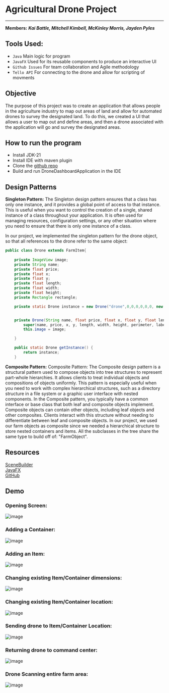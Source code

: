 # Agricultural Drone Project

___
**Members:** ___Kai Battle, Mitchell Kimbell, McKinley Morris, Jayden Pyles___

## Tools Used:
* `Java` Main logic for program
* `JavaFX` Used for its reusable components to produce an interactive UI
* `Github Issues` For team collaboration and Agile methodology
* `Tello API` For connecting to the drone and allow for scripting of movments

## Objective
The purpose of this project was to create an application that allows people in the agriculture industry to map out areas of land and allow for automated drones to survey the designated land. To do this, we created a UI that allows a user to map out and define areas, and then a drone associated with the application will go and survey the designated areas. 

## How to run the program
* Install JDK-21
* Install IDE with maven plugin
* Clone the [github repo](https://github.com/mfkimbell/agricultural-monitoring-drone)
* Build and run DroneDashboardApplication in the IDE

## Design Patterns
**Singleton Pattern:**
The Singleton design pattern ensures that a class has only one instance, and it provides a global point of access to that instance. This is useful when you want to control the creation of a single, shared instance of a class throughout your application. It is often used for managing resources, configuration settings, or any other situation where you need to ensure that there is only one instance of a class.

In our project, we implemented the singleton pattern for the drone object, so that all references to the drone refer to the same object:
``` java
public class Drone extends FarmItem{
    
    private ImageView image;
    private String name;
    private float price;
    private float x;
    private float y;
    private float length;
    private float width;
    private float height;
    private Rectangle rectangle;

    private static Drone instance = new Drone("drone",0,0,0,0,0,0, new Rectangle(), new Text(), new ImageView());


    private Drone(String name, float price, float x, float y, float length, float width, float height, Rectangle perimeter, Text label, ImageView image) {
        super(name, price, x, y, length, width, height, perimeter, label);
        this.image = image;

    }

    public static Drone getInstance() {
        return instance;
    }
```

**Composite Pattern:**
Composite Pattern:
The Composite design pattern is a structural pattern used to compose objects into tree structures to represent part-whole hierarchies. It allows clients to treat individual objects and compositions of objects uniformly. This pattern is especially useful when you need to work with complex hierarchical structures, such as a directory structure in a file system or a graphic user interface with nested components.
In the Composite pattern, you typically have a common interface or base class that both leaf and composite objects implement. Composite objects can contain other objects, including leaf objects and other composites. Clients interact with this structure without needing to differentiate between leaf and composite objects. In our project, we used our farm objects as composite since we needed a hierarchical structure to store nested containers and items. All the subclasses in the tree share the same type to build off of: "FarmObject".



## Resources
[SceneBuilder](https://gluonhq.com/products/scene-builder/)\
[JavaFX](https://openjfx.io/)\
[GitHub](https://github.com/mfkimbell/agricultural-monitoring-drone)

## Demo

### Opening Screen:

![image](https://github.com/mfkimbell/agricultural-monitoring-drone/assets/107063397/fdb174ad-2cfc-4c0f-ad7c-7630f94981b4)

### Adding a Container: 
![image](https://github.com/mfkimbell/agricultural-monitoring-drone/assets/107063397/9cf5f573-bd1f-4894-b04d-af78786af309)

### Adding an Item:
![image](https://github.com/mfkimbell/agricultural-monitoring-drone/assets/107063397/1fb47636-8e1f-47e4-8cf7-aa4ecb43361c)


### Changing existing Item/Container dimensions:
![image](https://github.com/mfkimbell/agricultural-monitoring-drone/assets/107063397/391a25c1-d21e-4f7f-9336-92352f2bd188)


### Changing existing Item/Container location:
![image](https://github.com/mfkimbell/agricultural-monitoring-drone/assets/107063397/73040a3a-1e16-41d0-8e9a-cd9bc13af250)


### Sending drone to Item/Container Location:
![image](https://github.com/mfkimbell/agricultural-monitoring-drone/assets/107063397/3e8e94f8-5cec-402e-97ed-3a3781ab1629)

### Returning drone to command center:
![image](https://github.com/mfkimbell/agricultural-monitoring-drone/assets/107063397/8461f35c-ac57-4275-8011-69bcade48871)

### Drone Scanning entire farm area:
![image](https://github.com/mfkimbell/agricultural-monitoring-drone/assets/107063397/afaf80d4-6260-47f4-a63f-ddaaa0e062ca)






